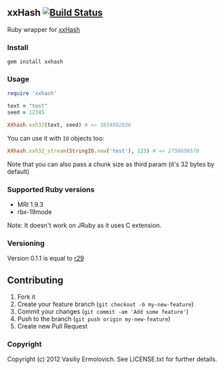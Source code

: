 ## xxHash [![Build Status](https://travis-ci.org/nashby/xxhash.png?branch=master)](https://travis-ci.org/nashby/xxhash)

Ruby wrapper for [xxHash](http://code.google.com/p/xxhash/)

### Install

    gem install xxhash

### Usage

```ruby
require 'xxhash'

text = "test"
seed = 12345

XXhash.xxh32(text, seed) # => 3834992036
```

You can use it with `IO` objects too:

```ruby
XXhash.xxh32_stream(StringIO.new('test'), 123) # => 2758658570
```

Note that you can also pass a chunk size as third param (it's 32 bytes by default)

### Supported Ruby versions

- MRI 1.9.3
- rbx-19mode

Note: It doesn't work on JRuby as it uses C extension.

### Versioning

Version 0.1.1 is equal to [r29](https://code.google.com/p/xxhash/source/detail?r=29)

## Contributing

1. Fork it
2. Create your feature branch (`git checkout -b my-new-feature`)
3. Commit your changes (`git commit -am 'Add some feature'`)
4. Push to the branch (`git push origin my-new-feature`)
5. Create new Pull Request

### Copyright

Copyright (c) 2012 Vasiliy Ermolovich. See LICENSE.txt for
further details.
